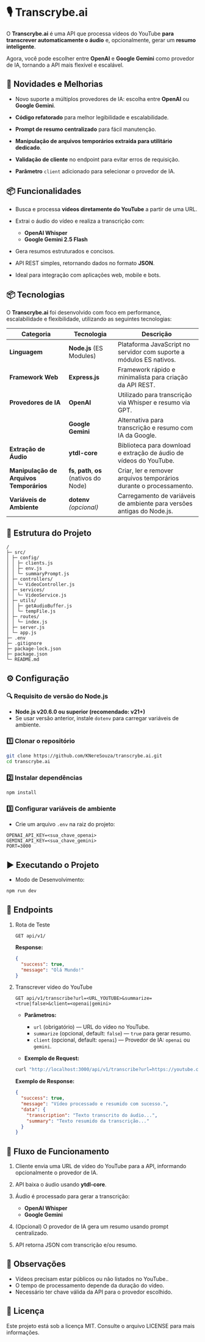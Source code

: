 # 🎙️ Transcrybe.ai

O **Transcrybe.ai** é uma API que processa vídeos do YouTube **para transcrever automaticamente o áudio** e, opcionalmente, gerar um **resumo inteligente**.

Agora, você pode escolher entre **OpenAI** e **Google Gemini** como provedor de IA, tornando a API mais flexível e escalável.

## 🚀 Novidades e Melhorias

- Novo suporte a múltiplos provedores de IA: escolha entre **OpenAI** ou **Google Gemini**.

- **Código refatorado** para melhor legibilidade e escalabilidade.

- **Prompt de resumo centralizado** para fácil manutenção.

- **Manipulação de arquivos temporários extraída para utilitário dedicado**.

- **Validação de cliente** no endpoint para evitar erros de requisição.

- **Parâmetro** `client` adicionado para selecionar o provedor de IA.

## 📦 Funcionalidades

- Busca e processa **vídeos diretamente do YouTube** a partir de uma URL.

- Extrai o áudio do vídeo e realiza a transcrição com:

  - **OpenAI Whisper**
  - **Google Gemini 2.5 Flash**

- Gera resumos estruturados e concisos.

- API REST simples, retornando dados no formato **JSON**.

- Ideal para integração com aplicações web, mobile e bots.

## 📦 Tecnologias

O **Transcrybe.ai** foi desenvolvido com foco em performance, escalabilidade e flexibilidade, utilizando as seguintes tecnologias:

| Categoria                               | Tecnologia                                 | Descrição                                                              |
| --------------------------------------- | ------------------------------------------ | ---------------------------------------------------------------------- |
| **Linguagem**                           | **Node.js** (ES Modules)                   | Plataforma JavaScript no servidor com suporte a módulos ES nativos.    |
| **Framework Web**                       | **Express.js**                             | Framework rápido e minimalista para criação da API REST.               |
| **Provedores de IA**                    | **OpenAI**                                 | Utilizado para transcrição via Whisper e resumo via GPT.               |
|                                         | **Google Gemini**                          | Alternativa para transcrição e resumo com IA da Google.                |
| **Extração de Áudio**                   | **ytdl-core**                              | Biblioteca para download e extração de áudio de vídeos do YouTube.     |
| **Manipulação de Arquivos Temporários** | **fs**, **path**, **os** (nativos do Node) | Criar, ler e remover arquivos temporários durante o processamento.     |
| **Variáveis de Ambiente**               | **dotenv** _(opcional)_                    | Carregamento de variáveis de ambiente para versões antigas do Node.js. |

## 📂 Estrutura do Projeto

```
/
├─ src/
│ ├─ config/
│ │ ├─ clients.js
│ │ ├─ env.js
│ │ └─ summaryPrompt.js
│ ├─ controllers/
│ │ └─ VideoController.js
│ ├─ services/
│ │ └─ VideoService.js
│ ├─ utils/
│ │ ├─ getAudioBuffer.js
│ │ └─ tempFile.js
│ ├─ routes/
│ │ └─ index.js
│ ├─ server.js
│ └─ app.js
├─ .env
├─ .gitignore
├─ package-lock.json
├─ package.json
└─ README.md
```

## ⚙️ Configuração

### 🔍 Requisito de versão do Node.js

- **Node.js v20.6.0 ou superior (recomendado: v21+)**
- Se usar versão anterior, instale `dotenv` para carregar variáveis de ambiente.

### 1️⃣ Clonar o repositório

```bash
git clone https://github.com/KNereSouza/transcrybe.ai.git
cd transcrybe.ai
```

### 2️⃣ Instalar dependências

```bash
npm install
```

### 3️⃣ Configurar variáveis de ambiente

- Crie um arquivo `.env` na raiz do projeto:

```env
OPENAI_API_KEY=<sua_chave_openai>
GEMINI_API_KEY=<sua_chave_gemini>
PORT=3000
```

## ▶️ Executando o Projeto

- Modo de Desenvolvimento:

```bash
npm run dev
```

## 🔌 Endpoints

1. Rota de Teste

   `GET api/v1/`

   **Response:**

   ```json
   {
     "success": true,
     "message": "Olá Mundo!"
   }
   ```

2. Transcrever vídeo do YouTube

   `GET api/v1/transcribe?url=<URL_YOUTUBE>&summarize=<true|false>&client=<openai|gemini>`

   - **Parâmetros:**

     - `url` (obrigatório) — URL do vídeo no YouTube.
     - `summarize` (opcional, default: `false`) — `true` para gerar resumo.
     - `client` (opcional, default: `openai`) — Provedor de IA: `openai` ou `gemini`.

   - **Exemplo de Request:**

   ```bash
   curl "http://localhost:3000/api/v1/transcribe?url=https://youtube.com/watch?v=xyz&summarize=true&client=gemini"
   ```

   **Exemplo de Response:**

   ```json
   {
     "success": true,
     "message": "Vídeo processado e resumido com sucesso.",
     "data": {
       "transcription": "Texto transcrito do áudio...",
       "summary": "Texto resumido da transcrição..."
     }
   }
   ```

## 🧠 Fluxo de Funcionamento

1. Cliente envia uma URL de vídeo do YouTube para a API, informando opcionalmente o provedor de IA.

2. API baixa o áudio usando **ytdl-core**.

3. Áudio é processado para gerar a transcrição:

   - **OpenAI Whisper**
   - **Google Gemini**

4. (Opcional) O provedor de IA gera um resumo usando prompt centralizado.

5. API retorna JSON com transcrição e/ou resumo.

## 📌 Observações

- Vídeos precisam estar públicos ou não listados no YouTube..
- O tempo de processamento depende da duração do vídeo.
- Necessário ter chave válida da API para o provedor escolhido.

## 📜 Licença

Este projeto está sob a licença MIT. Consulte o arquivo LICENSE para mais informações.
